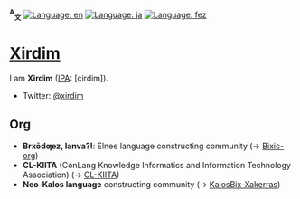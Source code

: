 **<sup>A</sup><sub>文</sub>**
[![Language: en](https://img.shields.io/badge/English-gray)](README_en.md#Xirdim)
[![Language: ja](https://img.shields.io/badge/Japanese%20/%20日本語-gray)](README.md#Xirdim)
[![Language: fez](https://img.shields.io/badge/Elnee%20/%20Ƣeznē'bix-gray)](README_fez.md#Xirdim)

# [Xirdim](https://github.com/Xirdim)

I am **Xirdim** ([IPA](//en.wikipedia.org/wiki/International_Phonetic_Alphabet): \[çirdim\]).
- Twitter: [@xirdim](//twitter.com/xirdim)

## Org
- **Brxōdƣez, lanva?!**: Elnee language constructing community (→ [Bixic-org](//github.com/Bixic-org))
- **CL-KIITA** (ConLang Knowledge Informatics and Information Technology Association) (→ [CL-KIITA](//github.com/CL-KIITA))
- **Neo-Kalos language** constructing community (→ [KalosBix-Xakerras](//github.com/KalosBix-Xakerras))
